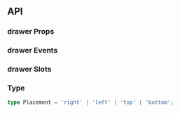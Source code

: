 ## API

### drawer Props

<field-table :data="drawerProps"/>

### drawer Events

<field-table :data="drawerEvents" type="emits" />

### drawer Slots

<field-table :data="drawerSlots"  type="slots"/>

### Type

```typescript
type Placement = 'right' | 'left' | 'top' | 'bottom';
```

<script setup>
import { ref } from 'vue';

const drawerProps = ref([
  {
    name: 'visible (v-model)',
    desc: '抽屉是否可见',
    type: 'boolean',
    value: '-',
  },
  {
    name: 'default-visible',
    desc: '抽屉默认是否可见（非受控模式）',
    type: 'boolean',
    value: 'false',
  },
  {
    name: 'placement',
    desc: '抽屉放置的位置',
    type: "Placement",
    value: "'right'",
  },
  {
    name: 'title',
    desc: '标题',
    type: 'string',
    value: '-',
  },
  {
    name: 'mask',
    desc: '是否显示遮罩层',
    type: 'boolean',
    value: 'true',
  },
  {
    name: 'mask-closable',
    desc: '点击遮罩层是否可以关闭',
    type: 'boolean',
    value: 'true',
  },
  {
    name: 'closable',
    desc: '是否展示关闭按钮',
    type: 'boolean',
    value: 'true',
  },
  {
    name: 'ok-text',
    desc: '确认按钮的内容',
    type: 'string',
    value: '-',
  },
  {
    name: 'cancel-text',
    desc: '取消按钮的内容',
    type: 'string',
    value: '-',
  },
  {
    name: 'ok-loading',
    desc: '确认按钮是否为加载中状态',
    type: 'boolean',
    value: 'false',
  },
  {
    name: 'ok-button-props',
    desc: '确认按钮的Props',
    type: 'ButtonProps',
    value: '-',
    href:"/components/button"
  },
  {
    name: 'cancel-button-props',
    desc: '取消按钮的Props',
    type: 'ButtonProps',
    value: '-',
    href:"/components/button"
  },
  {
    name: 'unmount-on-close',
    desc: '关闭时是否卸载节点',
    type: 'boolean',
    value: 'false',
  },
  {
    name: 'width',
    desc: '抽屉的宽度（仅在placement为right,left时可用）',
    type: 'number | string',
    value: '250',
  },
  {
    name: 'height',
    desc: '抽屉的高度（仅在placement为top,bottom时可用）',
    type: 'number | string',
    value: '250',
  },
  {
    name: 'popup-container',
    desc: '弹出框的挂载容器',
    type: 'PopupContainer',
    value: "-",
    href:'/components/trigger'
  },
  {
    name: 'drawer-style',
    desc: '抽屉的样式',
    type: 'CSSProperties',
    value: '-',
  },
  {
    name: 'body-class',
    desc: '抽屉内容部分的类名',
    type: 'ClassName',
    value: '-',
  },
  {
    name: 'body-style',
    desc: '抽屉内容部分的样式',
    type: 'CSSProperties',
    value: '-',
  },
  {
    name: 'on-before-ok',
    desc: '触发 ok 事件前的回调函数。如果返回 false 则不会触发后续事件，也可使用 done 进行异步关闭。',
    type: 'OnBeforeOk',
    value: '-',
    href:'/components/modal'
  },
  {
    name: 'on-before-cancel',
    desc: '触发 cancel 事件前的回调函数。如果返回 false 则不会触发后续事件。',
    type: 'OnBeforeCancel',
    value: '-',
    href:'/components/modal'
  },
  {
    name: 'esc-to-close',
    desc: '是否支持 ESC 键关闭抽屉',
    type: 'boolean',
    value: 'true',
  },
  {
    name: 'render-to-body',
    desc: '抽屉是否挂载在 body 元素下',
    type: 'boolean',
    value: 'true',
  },
  {
    name: 'header',
    desc: '是否展示头部内容',
    type: 'boolean',
    value: 'true',
  },
  {
    name: 'footer',
    desc: '是否展示底部内容',
    type: 'boolean',
    value: 'true',
  },
  {
    name: 'hide-cancel',
    desc: '是否隐藏取消按钮',
    type: 'boolean',
    value: 'false',
  },
]);

const drawerEvents = ref([
  {
    name: 'ok',
    desc: '点击确定按钮时触发',
    type: {
      ev: 'MouseEvent'
    },
    value: '-',
  },
  {
    name: 'cancel',
    desc: '点击取消、关闭按钮时触发',
    type: {
      ev: 'MouseEvent | KeyboardEvent'
    },
    value: '-',
  },
  {
    name: 'open',
    desc: '抽屉打开后（动画结束）触发',
    type: '-',
    value: '-',
  },
  {
    name: 'close',
    desc: '抽屉关闭后（动画结束）触发',
    type: '-',
    value: '-',
  },
  {
    name: 'before-open',
    desc: '对话框打开前触发',
    type: '-',
    value: '-',
  },
  {
    name: 'before-close',
    desc: '对话框关闭前触发',
    type: '-',
    value: '-',
  },
]);

const drawerSlots = ref([
  {
    name: 'header',
    desc: '页眉',
    type: '-',
    value: '-',
  },
  {
    name: 'title',
    desc: '标题',
    type: '-',
    value: '-',
  },
  {
    name: 'footer',
    desc: '页脚',
    type: '-',
    value: '-',
  },
]);
</script>
